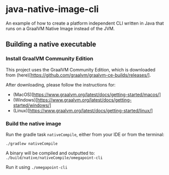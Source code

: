 # java-native-image-cli

An example of how to create a platform independent CLI written in Java that runs on a GraalVM Native Image instead of the JVM.

## Building a native executable

### Install GraalVM Community Edition

This project uses the GraalVM Community Edition, which is downloaded from (here)[https://github.com/graalvm/graalvm-ce-builds/releases/].

After downloading, please follow the instructions for:
- (MacOS)[https://www.graalvm.org/latest/docs/getting-started/macos/]
- (Windows)[https://www.graalvm.org/latest/docs/getting-started/windows/]
- (Linux)[https://www.graalvm.org/latest/docs/getting-started/linux/]

### Build the native image
Run the gradle task `nativeCompile`, either from your IDE or from the terminal:

`./gradlew nativeCompile`

A binary will be compiled and outputted to: `./build/native/nativeCompile/omegapoint-cli`

Run it using `./omegapoint-cli`